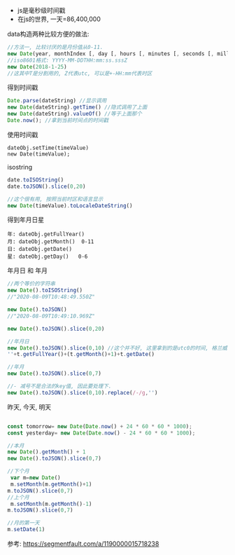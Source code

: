 - js是毫秒级时间戳
- 在js的世界, 一天=86,400,000

data构造两种比较方便的做法:

```js
//方法一, 比较讨厌的是月份值从0-11.
new Date(year, monthIndex [, day [, hours [, minutes [, seconds [, milliseconds]]]]]);
//iso8601格式: YYYY-MM-DDTHH:mm:ss.sssZ
new Date(2018-1-25)
//这其中T是分割用的, Z代表utc, 可以是+-HH:mm代表时区
```

得到时间戳

```js
Date.parse(dateString) //显示调用
new Date(dateString).getTime() //隐式调用了上面
new Date(dateString).valueOf() //等于上面那个
Date.now(); //拿到当前时间点的时间戳
```

使用时间戳

```
dateObj.setTime(timeValue)
new Date(timeValue);
```



isostring

```js
date.toISOString()
date.toJSON().slice(0,20)

//这个很有用, 按照当前时区和语言显示
new Date(timeValue).toLocaleDateString() 

```

得到年月日星

```
年: dateObj.getFullYear()
月: dateObj.getMonth()  0-11
日: dateObj.getDate()
星: dateObj.getDay()   0-6
```

年月日 和 年月

```js
//两个等价的字符串
new Date().toISOString() 
//"2020-08-09T10:48:49.550Z"

new Date().toJSON()
//"2020-08-09T10:49:10.969Z"

new Date().toJSON().slice(0,20)

//年月日
new Date().toJSON().slice(0,10) //这个并不好, 这里拿到的是utc0的时间, 格兰威治时间.
''+t.getFullYear()+(t.getMonth()+1)+t.getDate()

//年月
new Date().toJSON().slice(0,7)

//- 减号不是合法的key值, 因此要处理下.
new Date().toJSON().slice(0,10).replace(/-/g,'')


```

昨天, 今天, 明天

```js

const tomorrow= new Date(Date.now() + 24 * 60 * 60 * 1000);
const yesterday= new Date(Date.now() - 24 * 60 * 60 * 1000);

//本月
new Date().getMonth() + 1
new Date().toJSON().slice(0,7)

//下个月
 var m=new Date()
 m.setMonth(m.getMonth()+1)
m.toJSON().slice(0,7)
//上个月
 m.setMonth(m.getMonth()-1)
m.toJSON().slice(0,7)

//月的第一天
m.setDate(1)

```







参考: https://segmentfault.com/a/1190000015718238